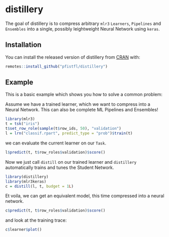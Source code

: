 
# distillery

<!-- badges: start -->
<!-- badges: end -->

The goal of distillery is to compress arbitrary `mlr3` `Learners`, `Pipelines` and `Ensembles` into a
single, possibly leightweight Neural Network using `keras`.

## Installation

You can install the released version of distillery from [CRAN](https://CRAN.R-project.org) with:

``` r
remotes::install_github("pfistfl/distillery")
```

## Example

This is a basic example which shows you how to solve a common problem:


Assume we have a trained learner, which we want to compress into a Neural Network.
This can also be complete ML Pipelines and Ensembles!

```r
library(mlr3)
t = tsk("iris")
t$set_row_role(sample(t$row_ids, 50), "validation")
l = lrn("classif.rpart", predict_type = "prob")$train(t)
```

we can evaluate the current learner on our `Task`.
```r
l$predict(t, t$row_roles$validation)$score()
```

Now we just call `distill` on our trained learner and `distillery` automatically trains and tunes the Student Network.

```r
library(distillery)
library(mlr3keras)
c = distill(l, t, budget = 1L)
```

Et voila, we can get an equivalent model, this time compressed into a neural network.

```r
c$predict(t, t$row_roles$validation)$score()
```

and look at the training trace:

```r
c$learner$plot()
```